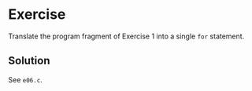 # Exercise

Translate the program fragment of Exercise 1 into a single `for` statement.

## Solution

See `e06.c`.
